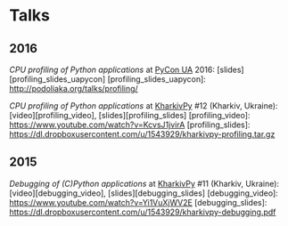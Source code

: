 Talks
=====

2016
----

*CPU profiling of Python applications* at [PyCon UA] 2016: [slides][profiling_slides_uapycon]
[profiling_slides_uapycon]: http://podoliaka.org/talks/profiling/


*CPU profiling of Python applications* at [KharkivPy] #12 (Kharkiv, Ukraine): [video][profiling_video], [slides][profiling_slides]
[profiling_video]: https://www.youtube.com/watch?v=KcvsJ1jvirA
[profiling_slides]: https://dl.dropboxusercontent.com/u/1543929/kharkivpy-profiling.tar.gz

2015
----

*Debugging of (C)Python applications* at [KharkivPy] #11 (Kharkiv, Ukraine): [video][debugging_video], [slides][debugging_slides]
[debugging_video]: https://www.youtube.com/watch?v=Yi1VuXjWV2E
[debugging_slides]: https://dl.dropboxusercontent.com/u/1543929/kharkivpy-debugging.pdf


[KharkivPy]: http://kharkivpy.org.ua/
[PyCon UA]: http://ua.pycon.org/
